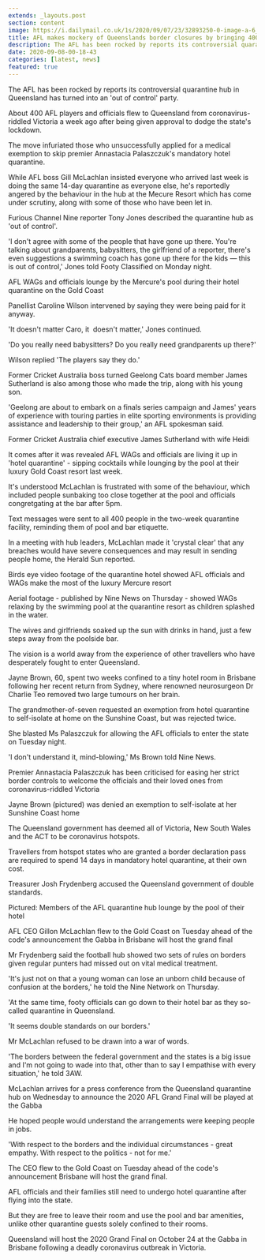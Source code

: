 ```yaml
---
extends: _layouts.post
section: content
image: https://i.dailymail.co.uk/1s/2020/09/07/23/32893250-0-image-a-6_1599517857860.jpg 
title: AFL makes mockery of Queenslands border closures by bringing 400 people into quarantine hub  
description: The AFL has been rocked by reports its controversial quarantine hub in Queensland has turned into an out of control party. 
date: 2020-09-08-00-18-43 
categories: [latest, news] 
featured: true 
--- 
```

The AFL has been rocked by reports its controversial quarantine hub in Queensland has turned into an 'out of control' party. 

About 400 AFL players and officials flew to Queensland from coronavirus-riddled Victoria a week ago after being given approval to dodge the state's lockdown.

The move infuriated those who unsuccessfully applied for a medical exemption to skip premier Annastacia Palaszczuk's mandatory hotel quarantine. 

While AFL boss Gill McLachlan insisted everyone who arrived last week is doing the same 14-day quarantine as everyone else, he's reportedly angered by the behaviour in the hub at the Mecure Resort which has come under scrutiny, along with some of those who have been let in.

Furious Channel Nine reporter Tony Jones described the quarantine hub as 'out of control'.

'I don't agree with some of the people that have gone up there. You're talking about grandparents, babysitters, the girlfriend of a reporter, there's even suggestions a swimming coach has gone up there for the kids — this is out of control,' Jones told Footy Classified on Monday night. 

AFL WAGs and officials lounge by the Mercure's pool during their hotel quarantine on the Gold Coast

Panellist Caroline Wilson intervened by saying they were being paid for it anyway.

'It doesn't matter Caro, it  doesn't matter,' Jones continued.

'Do you really need babysitters? Do you really need grandparents up there?'

Wilson replied 'The players say they do.' 

Former Cricket Australia boss turned Geelong Cats board member James Sutherland is also among those who made the trip, along with his young son.

'Geelong are about to embark on a finals series campaign and James' years of experience with touring parties in elite sporting environments is providing assistance and leadership to their group,' an AFL spokesman said. 

Former Cricket Australia chief executive James Sutherland with wife Heidi

It comes after it was revealed AFL WAGs and officials are living it up in 'hotel quarantine' - sipping cocktails while lounging by the pool at their luxury Gold Coast resort last week. 

It's understood McLachlan is frustrated with some of the behaviour, which included people sunbaking too close together at the pool and officials congretgating at the bar after 5pm.

Text messages were sent to all 400 people in the two-week quarantine facility, reminding them of pool and bar etiquette.

In a meeting with hub leaders, McLachlan made it 'crystal clear' that any breaches would have severe consequences and may result in sending people home, the Herald Sun reported.



Birds eye video footage of the quarantine hotel showed AFL officials and WAGs make the most of the luxury Mercure resort

Aerial footage - published by Nine News on Thursday - showed WAGs relaxing by the swimming pool at the quarantine resort as children splashed in the water.   

The wives and girlfriends soaked up the sun with drinks in hand, just a few steps away from the poolside bar.   

The vision is a world away from the experience of other travellers who have desperately fought to enter Queensland. 

 

Jayne Brown, 60, spent two weeks confined to a tiny hotel room in Brisbane following her recent return from Sydney, where renowned neurosurgeon Dr Charlie Teo removed two large tumours on her brain.

The grandmother-of-seven requested an exemption from hotel quarantine to self-isolate at home on the Sunshine Coast, but was rejected twice.

She blasted Ms Palaszczuk for allowing the AFL officials to enter the state on Tuesday night. 

'I don't understand it, mind-blowing,' Ms Brown told Nine News.

Premier Annastacia Palaszczuk has been criticised for easing her strict border controls to welcome the officials and their loved ones from coronavirus-riddled Victoria

Jayne Brown (pictured) was denied an exemption to self-isolate at her Sunshine Coast home 

The Queensland government has deemed all of Victoria, New South Wales and the ACT to be coronavirus hotspots.

Travellers from hotspot states who are granted a border declaration pass are required to spend 14 days in mandatory hotel quarantine, at their own cost.   

Treasurer Josh Frydenberg accused the Queensland government of double standards. 

Pictured: Members of the AFL quarantine hub lounge by the pool of their hotel

AFL CEO Gillon McLachlan flew to the Gold Coast on Tuesday ahead of the code's announcement the Gabba in Brisbane will host the grand final

Mr Frydenberg said the football hub showed two sets of rules on borders given regular punters had missed out on vital medical treatment.

'It's just not on that a young woman can lose an unborn child because of confusion at the borders,' he told the Nine Network on Thursday. 

'At the same time, footy officials can go down to their hotel bar as they so-called quarantine in Queensland.

'It seems double standards on our borders.'

Mr McLachlan refused to be drawn into a war of words.

'The borders between the federal government and the states is a big issue and I'm not going to wade into that, other than to say I empathise with every situation,' he told 3AW.

McLachlan arrives for a press conference from the Queensland quarantine hub on Wednesday to announce the 2020 AFL Grand Final will be played at the Gabba 

He hoped people would understand the arrangements were keeping people in jobs.

'With respect to the borders and the individual circumstances - great empathy. With respect to the politics - not for me.'

The CEO flew to the Gold Coast on Tuesday ahead of the code's announcement Brisbane will host the grand final. 

AFL officials and their families still need to undergo hotel quarantine after flying into the state.

But they are free to leave their room and use the pool and bar amenities, unlike other quarantine guests solely confined to their rooms.

Queensland will host the 2020 Grand Final on October 24 at the Gabba in Brisbane following a deadly coronavirus outbreak in Victoria. 

